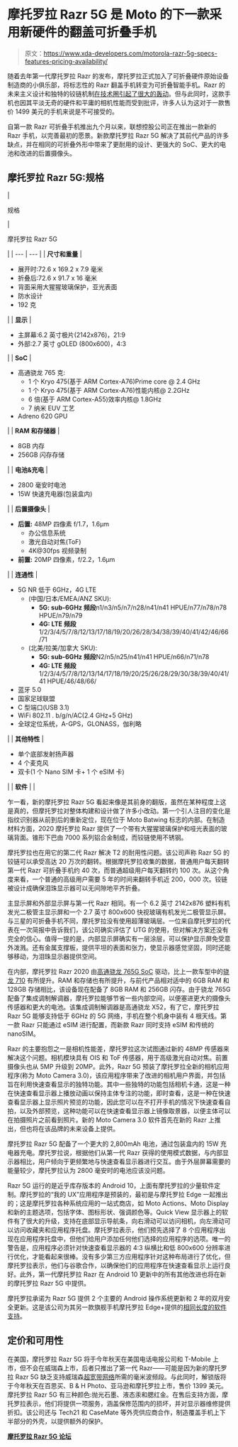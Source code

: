 # 摩托罗拉 Razr 5G 是 Moto 的下一款采用新硬件的翻盖可折叠手机

> 原文：<https://www.xda-developers.com/motorola-razr-5g-specs-features-pricing-availability/>

随着去年第一代摩托罗拉 Razr 的发布，摩托罗拉正式加入了可折叠硬件原始设备制造商的小俱乐部，将标志性的 Razr 翻盖手机转变为可折叠智能手机。Razr 的未来主义设计和独特的铰链机制[在技术圈引起了很大的轰动](https://www.xda-developers.com/motorola-razr-india-hands-on-impressions-review/)。但与此同时，这款手机也因其平淡无奇的硬件和平庸的相机性能而受到批评，许多人认为这对于一款售价 1499 美元的手机来说是不可接受的。

自第一款 Razr 可折叠手机推出九个月以来，联想控股公司正在推出一款新的 Razr 手机，以完善最初的愿景。新款摩托罗拉 Razr 5G 解决了其前代产品的许多缺点，并在相同的可折叠外形中带来了更耐用的设计、更强大的 SoC、更大的电池和改进的后置摄像头。

## 摩托罗拉 Razr 5G:规格

| 

规格

 | 

摩托罗拉 Razr 5G

 |
| --- | --- |
| **尺寸和重量** | 

*   展开时:72.6 x 169.2 x 7.9 毫米
*   折叠后:72.6 x 91.7 x 16 毫米
*   背面采用大猩猩玻璃保护，亚光表面
*   防水设计
*   192 克

 |
| **显示** | 

*   主屏幕:6.2 英寸极片(2142x876)，21:9
*   外部:2.7 英寸 gOLED (800x600)，4:3

 |
| **SoC** | 

*   高通骁龙 765 克:
    *   1 个 Kryo 475(基于 ARM Cortex-A76)Prime core @ 2.4 GHz
    *   1 个 Kryo 475(基于 ARM Cortex-A76)性能内核@ 2.2GHz
    *   6 倍(基于 ARM Cortex-A55)效率内核@ 1.8GHz
    *   7 纳米 EUV 工艺
*   Adreno 620 GPU

 |
| **RAM 和存储器** | 

*   8GB 内存
*   256GB 闪存存储

 |
| **电池&充电** | 

*   2800 毫安时电池
*   15W 快速充电器(包装盒内)

 |
| **后置摄像头** | 

*   **后置:** 48MP 四像素 f/1.7，1.6μm
    *   办公信息系统
    *   激光自动对焦(ToF)
    *   4K@30fps 视频录制
*   **前置:** 20MP 四像素，f/2.2，1.6μm

 |
| **连通性** | 

*   5G NR 低于 6GHz，4G LTE
    *   (中国/日本/EMEA/ANZ SKU):
        *   **5G: sub-6GHz 频段**n1/n3/n5/n7/n28/n41/n41 HPUE/n77/n78/n78 HPUE/n79/n79
        *   **4G: LTE 频段**1/2/3/4/5/7/8/12/13/17/18/19/20/26/28/34/38/39/40/41/42/46/66/71
    *   (北美/拉美/加拿大 SKU):
        *   **5G: sub-6GHz 频段**N2/n5/n25/n41/n41 HPUE/n66/n71/n78
        *   **4G: LTE 频段**1/2/3/4/5/7/8/12/13/14/17/18/19/20/25/26/28/29/30/38/39/40/41/41 HPUE/46/48/66/
*   蓝牙 5.0
*   国家足球联盟
*   C 型端口(USB 3.1)
*   WiFi 802.11 . b/g/n/AC(2.4 GHz+5 GHz)
*   全球定位系统，A-GPS，GLONASS，伽利略

 |
| **其他特性** | 

*   单个底部发射扬声器
*   4 个麦克风
*   双卡(1 个 Nano SIM 卡+ 1 个 eSIM 卡)

 |
| **软件** |  |

乍一看，新的摩托罗拉 Razr 5G 看起来像是其前身的翻版，虽然在某种程度上这是真的，但摩托罗拉对整体构建和设计做了许多小改动。第一个引人注目的变化是指纹识别器从前到后的重新定位，现在位于 Moto Batwing 标志的内部。在制造材料方面，2020 摩托罗拉 Razr 提供了一个带有大猩猩玻璃保护和哑光表面的玻璃背面。锥形下巴由 7000 系列铝合金制成，而铰链使用不锈钢。

摩托罗拉也在用它的第二代 Razr 解决 T2 的耐用性问题。该公司声称 Razr 5G 的铰链可以承受高达 20 万次的翻转。根据摩托罗拉收集的数据，普通用户每天翻转第一代 Razr 可折叠手机约 40 次，而普通超级用户每天翻转约 100 次。从这个角度来看，一个普通的高级用户需要 5 年的时间来翻转手机近 200，000 次。铰链被设计成确保泪珠显示器可以无间隙地平齐折叠。

主显示屏和外部显示屏与第一代 Razr 相同。有一个 6.2 英寸 2142x876 塑料有机发光二极管主显示屏和一个 2.7 英寸 800x600 快视玻璃有机发光二极管显示屏。与三星的可折叠手机不同，摩托罗拉没有使用超薄玻璃层。一位来自摩托罗拉的代表在一次简报中告诉我们，该公司确实评估了 UTG 的使用，但对解决方案还没有完全的信心。值得一提的是，内部显示屏确实有一层涂层，可以保护显示屏免受意外泼溅。还有金属支撑板，提供平坦的表面和张力，使显示器感觉坚固，同时还能够移动，为泪珠显示器提供空间。

在内部，摩托罗拉 Razr 2020 由[高通骁龙 765G SoC](https://www.xda-developers.com/qualcomm-snapdragon-765-processor-specifications-features/) 驱动，比上一款车型中的[骁龙 710](https://www.xda-developers.com/qualcomm-snapdragon-710-announcement/) 有所提升。RAM 和存储也有所提升，与前代产品相对适中的 6GB RAM 和 128GB 存储相比，该设备现在配备了 8GB RAM 和 256GB 闪存。由于骁龙 765G 配备了集成调制解调器，摩托罗拉能够节省一些内部空间，以便塞进更大的摄像头传感器和更大的电池。该集成调制解调器是高通骁龙 X52，有了它，摩托罗拉 Razr 5G 能够支持低于 6GHz 的 5G 网络，手机在整个机身中装有 4 根天线。第一款 Razr 只能通过 eSIM 进行配置，而新款 Razr 同时支持 eSIM 和传统的 nanoSIM。

Razr 的主要抱怨之一是相机性能差，摩托罗拉这次试图通过新的 48MP 传感器来解决这个问题。相机模块具有 OIS 和 ToF 传感器，用于高级激光自动对焦。前置摄像头也从 5MP 升级到 20MP。此外，Razr 5G 预装了摩托罗拉全新的相机应用程序(称为 Moto Camera 3.0)，该应用程序带来了改进的相机用户界面，并包括旨在利用快速查看显示的独特功能。其中一些独特的功能包括相机卡通，这是一种在快速查看显示器上播放动画以保持主体专注的功能，即时查看，这是一种在快速查看显示器上显示照片预览的功能，因此您可以在不打开手机的情况下快速查看自拍，以及外部预览，这种功能可以在快速查看显示器上镜像取景器，以便主体可以在拍摄照片之前看到照片。新的 Moto Camera 3.0 软件首先在新的 Razr 上推出，但也将在该品牌的未来设备上提供。

摩托罗拉 Razr 5G 配备了一个更大的 2,800mAh 电池，通过包装盒内的 15W 充电器充电。摩托罗拉说，根据他们从第一代 Razr 获得的使用模式数据，与内部显示器相比，用户倾向于更频繁地与快速查看显示器进行交互。由于外层屏幕需要的能量较少，摩托罗拉认为 2800 毫安时的电池应该没问题。

Razr 5G 运行的是近乎库存版本的 Android 10，上面有摩托罗拉的少量软件定制。摩托罗拉的“我的 UX”应用程序是预装的，最初是与摩托罗拉 Edge 一起推出的；这是摩托罗拉各种系统应用的一站式商店，如 Moto Actions、Moto Display 和新的主题选项，包括字体、图标形状、强调颜色等。Quick View 显示器上的软件有了很大的升级，支持在底部显示导航条，向右滑动可以访问相机，向左滑动可以访问收藏夹和应用程序托盘。摩托罗拉表示，他们预先选择了 8 个应用程序出现在应用程序托盘中，但他们给用户添加任何他们选择的应用程序的选项。唯一的警告是，应用程序必须针对快速查看显示器的 4:3 纵横比和低 800x600 分辨率进行优化，才能看起来很棒。没有多少第三方应用程序针对这种布局进行了优化，但摩托罗拉表示，他们与谷歌合作，以确保他们的应用程序在快速查看显示上运行良好。此外，第一代摩托罗拉 Razr 在 Android 10 更新中的所有其他改进也将在新的摩托罗拉 Razr 5G 中提供。

摩托罗拉承诺为 Razr 5G 提供 2 个主要的 Android 操作系统更新和 2 年的双月安全更新。这是该公司为其另一款旗舰手机摩托罗拉 Edge+提供的[相同长度的软件支持](https://www.xda-developers.com/motorola-edge-plus-android-12-android-11/)。

## 定价和可用性

在美国，摩托罗拉 Razr 5G 将于今年秋天在美国电话电报公司和 T-Mobile 上市，但不会在威瑞森上市，后者只推出了第一代 Razr——可能是因为新的摩托罗拉 Razr 5G 缺乏支持威瑞森[超宽带网络](https://www.xda-developers.com/verizon-5g-network-cities/)所需的毫米波频段。与此同时，解锁版将于今年秋天在百思买、B & H Photo、亚马逊和摩托罗拉上市，售价 1399 美元。摩托罗拉 Razr 5G 有三种颜色:抛光石墨、液态汞和腮红金。在售后支持方面，摩托罗拉表示，他们将提供一项服务，涵盖保修范围内的损坏，并对显示器维修提供折扣。该公司还与 Tech21 和 CaseMate 等外壳供应商合作，制造覆盖手机上下半部分的外壳，以提供额外的保护。

**[摩托罗拉 Razr 5G 论坛](https://forum.xda-developers.com/motorola-razr-5g)**